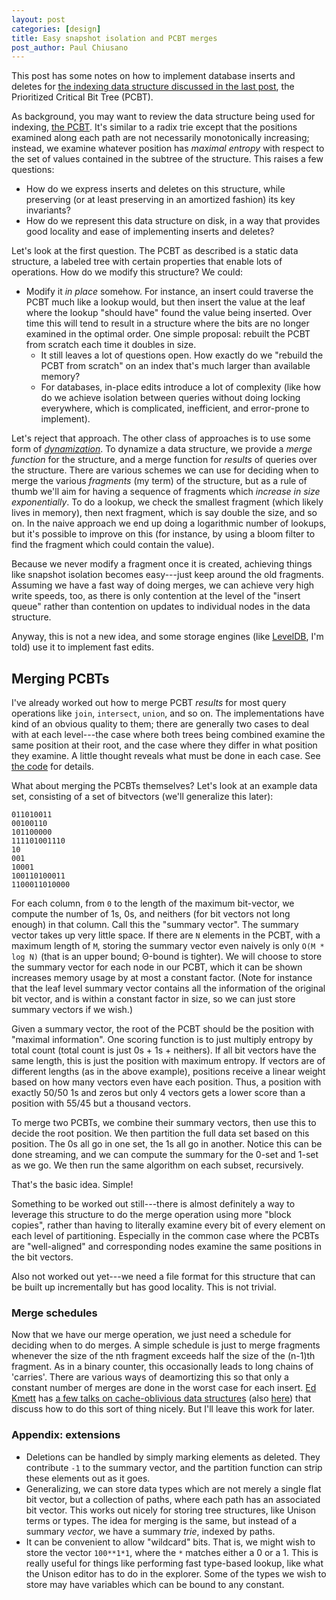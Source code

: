 ```yaml
---
layout: post
categories: [design]
title: Easy snapshot isolation and PCBT merges
post_author: Paul Chiusano
---
```


This post has some notes on how to implement database inserts and deletes for [the indexing data structure discussed in the last post][PCBT-post], the Prioritized Critical Bit Tree (PCBT).

[PCBT-post]: http://unisonweb.org/2015-12-22/data-api-implementation.html#post-start

As background, you may want to review the data structure being used for indexing, [the PCBT](http://unisonweb.org/2015-12-22/data-api-implementation.html#pcbts). It's similar to a radix trie except that the positions examined along each path are not necessarily monotonically increasing; instead, we examine whatever position has _maximal entropy_ with respect to the set of values contained in the subtree of the structure. This raises a few questions:

* How do we express inserts and deletes on this structure, while preserving (or at least preserving in an amortized fashion) its key invariants?
* How do we represent this data structure on disk, in a way that provides good locality and ease of implementing inserts and deletes?

Let's look at the first question. The PCBT as described is a static data structure, a labeled tree with certain properties that enable lots of operations. How do we modify this structure? We could:

* Modify it _in place_ somehow. For instance, an insert could traverse the PCBT much like a lookup would, but then insert the value at the leaf where the lookup "should have" found the value being inserted. Over time this will tend to result in a structure where the bits are no longer examined in the optimal order. One simple proposal: rebuilt the PCBT from scratch each time it doubles in size.
  * It still leaves a lot of questions open. How exactly do we "rebuild the PCBT from scratch" on an index that's much larger than available memory?
  * For databases, in-place edits introduce a lot of complexity (like how do we achieve isolation between queries without doing locking everywhere, which is complicated, inefficient, and error-prone to implement).

Let's reject that approach. The other class of approaches is to use some form of [_dynamization_](https://en.wikipedia.org/wiki/Dynamization). To dynamize a data structure, we provide a _merge function_ for the structure, and a merge function for _results_ of queries over the structure. There are various schemes we can use for deciding when to merge the various _fragments_ (my term) of the structure, but as a rule of thumb we'll aim for having a sequence of fragments which _increase in size exponentially_. To do a lookup, we check the smallest fragment (which likely lives in memory), then next fragment, which is say double the size, and so on. In the naive approach we end up doing a logarithmic number of lookups, but it's possible to improve on this (for instance, by using a bloom filter to find the fragment which could contain the value).

Because we never modify a fragment once it is created, achieving things like snapshot isolation becomes easy---just keep around the old fragments. Assuming we have a fast way of doing merges, we can achieve very high write speeds, too, as there is only contention at the level of the "insert queue" rather than contention on updates to individual nodes in the data structure.

Anyway, this is not a new idea, and some storage engines (like [LevelDB](http://leveldb.org/), I'm told) use it to implement fast edits.

## Merging PCBTs

I've already worked out how to merge PCBT _results_ for most query operations like `join`, `intersect`, `union`, and so on. The implementations have kind of an obvious quality to them; there are generally two cases to deal with at each level---the case where both trees being combined examine the same position at their root, and the case where they differ in what position they examine. A little thought reveals what must be done in each case. See [the code](https://github.com/unisonweb/platform/blob/master/node/src/Unison/Runtime/Pcbt.hs) for details.

What about merging the PCBTs themselves? Let's look at an example data set, consisting of a set of bitvectors (we'll generalize this later):

```
011010011
00100110
101100000
111101001110
10
001
10001
100110100011
1100011010000
```

For each column, from `0` to the length of the maximum bit-vector, we compute the number of 1s, 0s, and neithers (for bit vectors not long enough) in that column. Call this the "summary vector". The summary vector takes up very little space. If there are `N` elements in the PCBT, with a maximum length of `M`, storing the summary vector even naively is only `O(M * log N)` (that is an upper bound; Θ-bound is tighter). We will choose to store the summary vector for each node in our PCBT, which it can be shown increases memory usage by at most a constant factor. (Note for instance that the leaf level summary vector contains all the information of the original bit vector, and is within a constant factor in size, so we can just store summary vectors if we wish.)

Given a summary vector, the root of the PCBT should be the position with "maximal information". One scoring function is to just multiply entropy by total count (total count is just 0s + 1s + neithers). If all bit vectors have the same length, this is just the position with maximum entropy. If vectors are of different lengths (as in the above example), positions receive a linear weight based on how many vectors even have each position. Thus, a position with exactly 50/50 1s and zeros but only 4 vectors gets a lower score than a position with 55/45 but a thousand vectors.

To merge two PCBTs, we combine their summary vectors, then use this to decide the root position. We then partition the full data set based on this position. The 0s all go in one set, the 1s all go in another. Notice this can be done streaming, and we can compute the summary for the 0-set and 1-set as we go. We then run the same algorithm on each subset, recursively.

That's the basic idea. Simple!

Something to be worked out still---there is almost definitely a way to leverage this structure to do the merge operation using more "block copies", rather than having to literally examine every bit of every element on each level of partitioning. Especially in the common case where the PCBTs are "well-aligned" and corresponding nodes examine the same positions in the bit vectors.

Also not worked out yet---we need a file format for this structure that can be built up incrementally but has good locality. This is not trivial.

### Merge schedules

Now that we have our merge operation, we just need a schedule for deciding when to do merges. A simple schedule is just to merge fragments whenever the size of the nth fragment exceeds half the size of the (n-1)th fragment. As in a binary counter, this occasionally leads to long chains of 'carries'. There are various ways of deamortizing this so that only a constant number of merges are done in the worst case for each insert. [Ed Kmett](https://github.com/ekmett) has [a few talks on cache-oblivious data structures](https://yow.eventer.com/yow-2014-1222/functionally-oblivious-and-succinct-by-edward-kmett-1701) (also [here](https://www.youtube.com/watch?v=6nh6LpcXGsI)) that discuss how to do this sort of thing nicely. But I'll leave this work for later.

### Appendix: extensions

* Deletions can be handled by simply marking elements as deleted. They contribute `-1` to the summary vector, and the partition function can strip these elements out as it goes.
* Generalizing, we can store data types which are not merely a single flat bit vector, but a collection of paths, where each path has an associated bit vector. This works out nicely for storing tree structures, like Unison terms or types. The idea for merging is the same, but instead of a summary _vector_, we have a summary _trie_, indexed by paths.
* It can be convenient to allow "wildcard" bits. That is, we might wish to store the vector `100**1*1`, where the `*` matches either a 0 or a 1. This is really useful for things like performing fast type-based lookup, like what the Unison editor has to do in the explorer. Some of the types we wish to store may have variables which can be bound to any constant.
